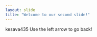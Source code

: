 ```yaml
---
layout: slide
title: "Welcome to our second slide!"
---
```

kesava435
Use the left arrow to go back!
